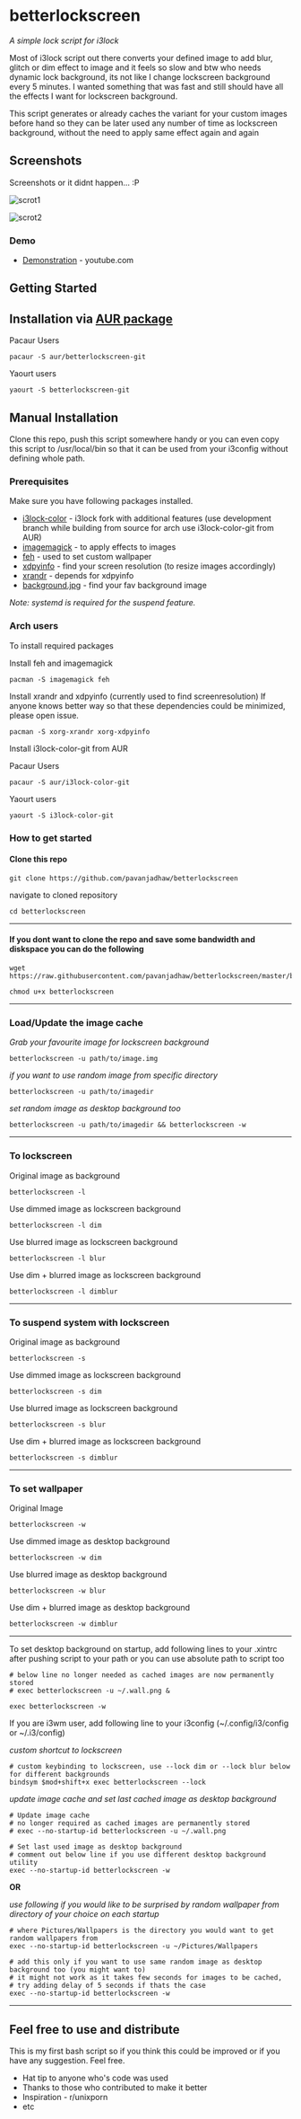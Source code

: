 # betterlockscreen
*A simple lock script for i3lock*

Most of i3lock script out there converts your defined image to add blur, glitch or dim effect to image and it feels so slow and btw who needs dynamic lock background,
its not like I change lockscreen background every 5 minutes.
I wanted something that was fast and still should have all the effects I want for lockscreen background.

This script generates or already caches the variant for your custom images before hand so they can be later used any number of time as lockscreen background,
without the need to apply same effect again and again

## Screenshots

Screenshots or it didnt happen... :P

![scrot1](https://github.com/pavanjadhaw/betterlockscreen.demo/raw/master/scrots/scrot1.png "scrot1.png")

![scrot2](https://github.com/pavanjadhaw/betterlockscreen.demo/raw/master/scrots/scrot2.png "scrot2.png")

### Demo

* [Demonstration](https://www.youtube.com/watch?v=9Ng5FZwnn6M&feature=youtu.be) - youtube.com

## Getting Started

## Installation via [AUR package](https://aur.archlinux.org/packages/betterlockscreen-git/)

Pacaur Users
```
pacaur -S aur/betterlockscreen-git
```

Yaourt users
```
yaourt -S betterlockscreen-git
```

## Manual Installation

Clone this repo, push this script somewhere handy or you can even copy this script to /usr/local/bin so that it can be used from your i3config without defining whole path.

### Prerequisites

Make sure you have following packages installed.

* [i3lock-color](https://github.com/PandorasFox/i3lock-color) - i3lock fork with additional features (use development branch while building from source for arch use i3lock-color-git from AUR)
* [imagemagick](https://www.imagemagick.org/script/index.php) - to apply effects to images
* [feh](https://feh.finalrewind.org/) - used to set custom wallpaper
* [xdpyinfo](https://www.x.org/archive/X11R7.7/doc/man/man1/xdpyinfo.1.xhtml) - find your screen resolution (to resize images accordingly)
* [xrandr](https://www.x.org/wiki/Projects/XRandR/) - depends for xdpyinfo
* [background.jpg](https://unsplash.com/) - find your fav background image

*Note: systemd is required for the suspend feature.*

### Arch users

To install required packages

Install feh and imagemagick

```
pacman -S imagemagick feh
```

Install xrandr and xdpyinfo (currently used to find screenresolution)
If anyone knows better way so that these dependencies could be minimized, please open issue.

```
pacman -S xorg-xrandr xorg-xdpyinfo
```

Install i3lock-color-git from AUR

Pacaur Users
```
pacaur -S aur/i3lock-color-git
```

Yaourt users
```
yaourt -S i3lock-color-git
```

### How to get started

#### Clone this repo

```
git clone https://github.com/pavanjadhaw/betterlockscreen
```

navigate to cloned repository

```
cd betterlockscreen
```

---

#### If you dont want to clone the repo and save some bandwidth and diskspace you can do the following

```
wget https://raw.githubusercontent.com/pavanjadhaw/betterlockscreen/master/betterlockscreen

chmod u+x betterlockscreen
```

---

### Load/Update the image cache

*Grab your favourite image for lockscreen background*

```
betterlockscreen -u path/to/image.img
```

*if you want to use random image from specific directory*

```
betterlockscreen -u path/to/imagedir
```

*set random image as desktop background too*

```
betterlockscreen -u path/to/imagedir && betterlockscreen -w
```

---

### To lockscreen

Original image as background

```
betterlockscreen -l
```

Use dimmed image as lockscreen background

```
betterlockscreen -l dim
```

Use blurred image as lockscreen background

```
betterlockscreen -l blur
```

Use dim + blurred image as lockscreen background

```
betterlockscreen -l dimblur
```

---

### To suspend system with lockscreen

Original image as background

```
betterlockscreen -s
```

Use dimmed image as lockscreen background

```
betterlockscreen -s dim
```

Use blurred image as lockscreen background

```
betterlockscreen -s blur
```

Use dim + blurred image as lockscreen background

```
betterlockscreen -s dimblur
```

---

### To set wallpaper

Original Image

```
betterlockscreen -w
```

Use dimmed image as desktop background

```
betterlockscreen -w dim
```

Use blurred image as desktop background

```
betterlockscreen -w blur
```

Use dim + blurred image as desktop background

```
betterlockscreen -w dimblur
```

---

To set desktop background on startup, add following lines to your .xintrc after pushing script to your path or you can use absolute path to script too

```
# below line no longer needed as cached images are now permanently stored
# exec betterlockscreen -u ~/.wall.png &

exec betterlockscreen -w
```

If you are i3wm user, add following line to your i3config (~/.config/i3/config or ~/.i3/config)

*custom shortcut to lockscreen*
```
# custom keybinding to lockscreen, use --lock dim or --lock blur below for different backgrounds
bindsym $mod+shift+x exec betterlockscreen --lock
```

*update image cache and set last cached image as desktop background*
```
# Update image cache
# no longer required as cached images are permanently stored
# exec --no-startup-id betterlockscreen -u ~/.wall.png

# Set last used image as desktop background
# comment out below line if you use different desktop background utility
exec --no-startup-id betterlockscreen -w
```

**OR**

*use following if you would like to be surprised by random wallpaper from directory of your choice on each startup*
```
# where Pictures/Wallpapers is the directory you would want to get random wallpapers from
exec --no-startup-id betterlockscreen -u ~/Pictures/Wallpapers

# add this only if you want to use same random image as desktop background too (you might want to)
# it might not work as it takes few seconds for images to be cached,
# try adding delay of 5 seconds if thats the case
exec --no-startup-id betterlockscreen -w
```

---

## Feel free to use and distribute

This is my first bash script so if you think this could be improved or if you have any suggestion. Feel free.

* Hat tip to anyone who's code was used
* Thanks to those who contributed to make it better
* Inspiration - r/unixporn
* etc

